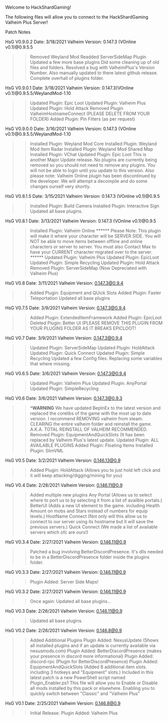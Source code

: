 Welcome to HackShardGaming!

The following files will allow you to connect to the HackShardGaming Valheim Plus Server!


Patch Notes


HsG V0.9.0.2	Date: 3/18/2021		Valheim Version: 0.147.3 (VOnline v0.1)@0.9.5.5
>>	Removed Weyland Mod
>>	Readded ServerSideMap Plugin
>>	Updated a few more base plugins
>>	Did some cleaning up of old files and folders.
>>	Resolved a bug with ValheimPlus's Version Number. Also manually updated to there latest github release.
>>	Complete overhall of plugins folder.

HsG V0.9.0.1	Date: 3/18/2021		Valheim Version: 0.147.3(VOnline v0.1)@0.9.5.5/WeylandMod-1.10
>>	Updated Plugin: Epic Loot
>>	Updated Plugin: Valheim Plus
>>	Updated Plugin: Hold Attack
>>	Removed Plugin ValheimHostnameConnect (PLEASE DELETE FROM YOUR FOLDER)
>>	Added Plugin: Pin Filters (as per request)

HsG V0.9.0.0	Date: 3/16/2021		Valheim Version: 0.147.3 (VOnline v0.1)@0.9.5.5/WeylandMod-1.10
>>	Installed Plugin: Weyland Mod Core
>>	Installed Plugin: Weyland Mod Item Radar
>>	Installed Plugin: Weyland Mod Shared Map
>>	Installed Plugin: VChat
>>	Updated Plugin: Epic Loot
>>	This is another Major Update release.  No plugins are currently being removed so you should not need to remove any plugins.  You will not be able to login until you update to this version.
		Also please note: Valheim Online plugin has been discontinued by the developer.  We will attempt a decompile and do some changes ourself very shortly.


HsG V0.8.1.5	Date: 3/15/2021		Valheim Version: 0.147.3 (VOnline v0.1)@0.9.5
>>	Installed Plugin: Build Camera
>>	Installed Plugin: Interactive Sign
>>	Updated all base plugins.

HsG V0.8.1	Date: 3/13/2021		Valheim Version: 0.147.3 (VOnline v0.1)@0.9.5
>>	Installed Plugin: Valheim Online
	******  Please Note: This plugin will make it where your character will be SERVER SIDE. You will NOT be able to move items between offline and online characters or server to server.
		You must also Contact Max to have your CURRENT character migrated over to the server. ******
>>	Updated Plugin: Valheim Plus
>>	Updated Plugin: EpicLoot
>>	Updated Plugin: Simple Recycling
>>	Updated Plugin: Hold Attack
>>	Removed Plugin: ServerSideMap (Now Depreciated with Valheim Plus)

HsG V0.8	Date: 3/11/2021		Valheim Version: 0.147.3@0.9.4
>>	Added Plugin: Equipment and QUick Slots
>>	Added Plugin: Faster Teleportation
>>	Updated all base plugins

HsG V0.7.5	Date: 3/9/2021		Valheim Version: 0.147.3@0.9.4
>> 	Added Plugin: ExtendedItemFramework
>>	Added Plugin: EpicLoot
>>	Deleted Plugin: Better UI (PLEASE REMOVE THIS PLUGIN FROM YOUR PLUGINS FOLDER AS IT BREAKS EPICLOOT!

HsG V0.7	Date: 3/9/2021		Valheim Version: 0.147.3@0.9.4
>>	Updated Plugin: ServerSideMap
>>	Updated Plugin: HoldAttack
>>	Updated Plugin: Quick Connect
>>	Updated Plugin: Simple Recycling
>>	Updated a few Config files. Replacing some variables that where missing.

HsG V0.6.5	Date: 3/6/2021		Valheim Version: 0.147.3@0.9.4
>>	Updated Plugin: Valheim Plus
>>	Updated Plugin: AnyPortal
>>	Updated Plugin: SimpleRecycling

HsG V0.6	Date: 3/6/2021		Valheim Version: 0.147.3@0.9.3
>>	***WARNING** We have updated BepInEx to the latest version and replaced the corelibs of the game with the most up to date version.  I recommend REMOVING valheim from steam. CLEARING the entire valheim folder
>>		and reinstall the game. A.K.A. TOTAL REINSTALL OF VALHEIM RECOMMENDED.
>>	Removed Plugin: EquipmentAndQuickSlots (It has been replaced by Valheim Plus's latest update.
>>	Updated Plugin: ALL AVAILABLE PLUGINS
>>	Added Plugin: Floating Items
>>	Installed Plugin: SlimVML

HsG V0.5	Date: 3/2/2021		Valheim Version: 0.146.13@0.9
>> 	Added Plugin: HoldAttack (Allows you to just hold left click and it will keep attacking/digging/mining for you)


HsG V0.4	Date: 2/28/2021		Valheim Version: 0.146.11@0.9
>>	Added multiple new plugins
>>	Any Portal (Allows us to select where to port us to by selecting it from a list of availble portals.)
>>	BetterUI (Adds a new UI element to the game. including Health Amount on mobs and Stars instead of numbers for equip levels.)
>>	HostName Connect (Not only will this allow us to connect to our server using its hostname but it will save the previous servers.)
>>	Quick Connect (We made a list of available servers which ofc are ours!)

HsG V0.3.4	Date: 2/27/2021		Valheim Version: 0.146.11@0.9
>>	Patched a bug involving BetterDiscordPresence. It's dlls needed to be in a BetterDiscordPresence folder inside the plugins folder.


HsG V0.3.3	Date: 2/27/2021		Valheim Version: 0.146.11@0.9
>> 	Plugin Added: Server Side Maps!

HsG V0.3.2	Date: 2/27/2021		Valheim Version: 0.146.11@0.9
>> 	Once again: Updated all base plugins...

HsG V0.3	Date: 2/26/2021		Valheim Version: 0.146.11@0.9
>>	Updated all base plugins.

HsG V0.2	Date: 2/26/2021 	Valheim Version: 0.146.8@0.9
>>	Added Additional Plugins
>>	Plugin Added: NexusUpdate (Shows all installed plugins and if an update is currently available via nexusmods.com)
>>	Plugin Added: BetterDiscordPresence (makes your presence in discord more informational)
>>	Plugin Added: discord-rpc (Plugin for BetterDiscordPresence)
>>	Plugin Added: EquipmentAndQuickSlots (Added 8 additional item slots. including 3 hotkeys and "Equipment" slots.)
>> 	Included in this latest patch is a new PowerShell script named Plugin_Enabler.ps1  This file will allow you to
>>	Enable or Disable all mods installed by this pack or elsewhere.  Enabling you to quickly switch between "Classic"
>>	and "Valheim Plus"

HsG V0.1	Date: 2/25/2021 	Valheim Version: 0.146.8@0.9
>>	Initial Release.
>>	Plugin Added: Valheim Plus